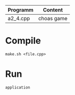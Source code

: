 |Programm|Content|
|---------|-------|
|a2_4.cpp    |choas game|

# Compile

`make.sh <file.cpp>`

# Run

`application`
